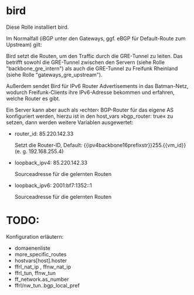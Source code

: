 # bird

Diese Rolle installiert bird.

Im Normalfall (iBGP unter den Gateways, ggf. eBGP für Default-Route zum Upstream) gilt:

Bird setzt die Routen, um den Traffic durch die GRE-Tunnel zu leiten.
Das betrifft sowohl die GRE-Tunnel zwischen den Servern (siehe Rolle "backbone_gre_intern") als auch die GRE-Tunnel zu Freifunk Rheinland (siehe Rolle "gateways_gre_upstream").

Außerdem sendet Bird für IPv6 Router Advertisements in das Batman-Netz, wodurch Freifunk-Clients ihre IPv6-Adresse bekommen und erfahren, welche Router es gibt.

Ein Server kann aber auch als ›echter‹ BGP-Router für das eigene AS konfiguriert werden, hierzu ist in den host_vars »bgp_router: true« zu setzen, dann werden weitere Variablen ausgewertet:

- router_id: 85.220.142.33

  Setzt die Router-ID, Default: {{ipv4backbone16prefixstr}}255.{{vm_id}} (e. g. 192.168.255.4)

- loopback_ipv4: 85.220.142.33

  Sourceadresse für die gelernten Routen

- loopback_ipv6: 2001:bf7:1352::1

  Sourceadresse für die gelernten Routen



# TODO:
Konfiguration erläutern:
- domaenenliste 
- more_specific_routes
- hostvars[host].hoster
- ffrl_nat_ip , ffnw_nat_ip
- ffrl_tun, ffnw_tun 
- ff_network.as_number
- ffrl/nw_tun.<tunnel>.bgp_local_pref
